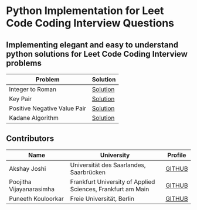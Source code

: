 # Python Implementation for Leet Code Coding Interview Questions

## Implementing elegant and easy to understand python solutions for Leet Code Coding Interview problems

| Problem  | Solution |
| ------------- | ------------- |
| Integer to Roman  | [Solution](Int_To_Roman.py)   |
| Key Pair | [Solution](Key_Pair.py)  |
| Positive Negative Value Pair | [Solution](Pos_Neg_Array.py)    |
| Kadane Algorithm  | [Solution](kadane.py)   |

## Contributors

| Name  | University | Profile |
| ------------- | ------------- | ------------- |
| Akshay Joshi  | Universität des Saarlandes, Saarbrücken | [GITHUB](https://github.com/akshayjoshii)    |
| Poojitha Vijayanarasimha | Frankfurt University of Applied Sciences, Frankfurt am Main | [GITHUB](https://github.com/Poojithavijay)    |
| Puneeth Kouloorkar | Freie Universität, Berlin | [GITHUB](https://github.com/PuneethKouloorkar)   |
